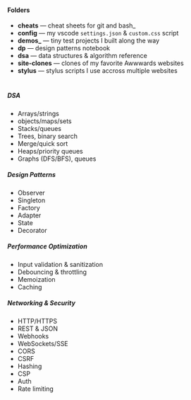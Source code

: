 
#### **Folders**
- **cheats** — cheat sheets for git and bash_
- **config** — my vscode `settings.json` & `custom.css` script
- **demos_** — tiny test projects I built along the way
- **dp** — design patterns notebook
- **dsa** — data structures & algorithm reference
- **site-clones** — clones of my favorite Awwwards websites
- **stylus** — stylus scripts I use accross multiple websites


#


##### **DSA**
- Arrays/strings
- objects/maps/sets
- Stacks/queues
- Trees, binary search
- Merge/quick sort
- Heaps/priority queues
- Graphs (DFS/BFS), queues

##### **Design Patterns**
- Observer
- Singleton
- Factory
- Adapter
- State
- Decorator

##### **Performance Optimization**
- Input validation & sanitization
- Debouncing & throttling
- Memoization
- Caching

##### **Networking & Security**
- HTTP/HTTPS
- REST & JSON
- Webhooks
- WebSockets/SSE
- CORS
- CSRF
- Hashing
- CSP
- Auth
- Rate limiting